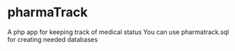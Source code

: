 # pharmaTrack
A php app for keeping track of medical status
You can use pharmatrack.sql for creating needed databases
